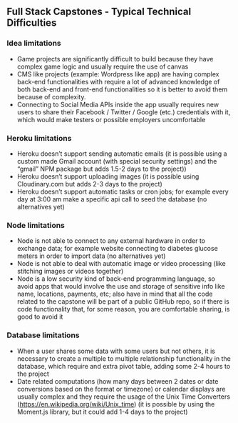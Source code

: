 ## Full Stack Capstones - Typical Technical Difficulties

### Idea limitations
* Game projects are significantly difficult to build because they have complex game logic and usually require the use of canvas
* CMS like projects (example: Wordpress like app) are having complex back-end functionalities with require a lot of advanced knowledge of both back-end and front-end functionalities so it is better to avoid them because of complexity. 
* Connecting to Social Media APIs inside the app usually requires new users to share their Facebook / Twitter / Google (etc.) credentials with it, which would make testers or possible employers uncomfortable

### Heroku limitations
* Heroku doesn’t support sending automatic emails (it is possible using a custom made Gmail account (with special security settings) and the “gmail” NPM package but adds 1.5-2 days to the project))
* Heroku doesn’t support uploading images (it is possible using Cloudinary.com but adds 2-3 days to the project)
* Heroku doesn’t support automatic tasks or cron jobs; for example every day at 3:00 am make a specific api call to seed the database (no alternatives yet)

### Node limitations
* Node is not able to connect to any external hardware in order to exchange data; for example website connecting to diabetes glucose meters in order to import data (no alternatives yet)
* Node is not able to deal with automatic image or video processing (like stitching images or videos together)
* Node is a low security kind of back-end programming language, so avoid apps that would involve the use and storage of sensitive info like name, locations, payments, etc; also have in mind that all the code related to the capstone will be part of a public GitHub repo, so if there is code functionality that, for some reason, you are comfortable sharing, is good to avoid it

### Database limitations
* When a user shares some data with some users but not others, it is necessary to create a multiple to multiple relationship functionality in the database, which require and extra pivot table, adding some 2-4 hours to the project
* Date related computations (how many days between 2 dates or date conversions based on the format or timezone) or calendar displays are usually complex and they require the usage of the Unix Time Converters (https://en.wikipedia.org/wiki/Unix_time) (it is possible by using the Moment.js library, but it could add 1-4 days to the project)

